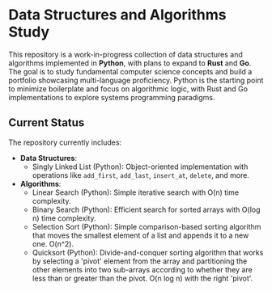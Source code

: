 # Data Structures and Algorithms Study

This repository is a work-in-progress collection of data structures and algorithms implemented in **Python**, with plans to expand to **Rust** and **Go**. The goal is to study fundamental computer science concepts and build a portfolio showcasing multi-language proficiency. Python is the starting point to minimize boilerplate and focus on algorithmic logic, with Rust and Go implementations to explore systems programming paradigms.

## Current Status
The repository currently includes:
- **Data Structures**:
  - Singly Linked List (Python): Object-oriented implementation with operations like `add_first`, `add_last`, `insert_at`, `delete`, and more.
- **Algorithms**:
  - Linear Search (Python): Simple iterative search with O(n) time complexity.
  - Binary Search (Python): Efficient search for sorted arrays with O(log n) time complexity.
  - Selection Sort (Python): Simple comparison-based sorting algorithm that moves the smallest element of a list and appends it to a new one. O(n^2).
  - Quicksort (Python): Divide-and-conquer sorting algorithm that works by selecting a 'pivot' element from the array and partitioning the other elements into two sub-arrays according to whether they are less than or greater than the pivot. O(n log n) with the right 'pivot'.